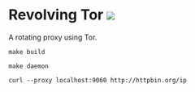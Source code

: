 # Revolving Tor ![](https://travis-ci.com/becksteadn/Revolving-Tor.svg?branch=master)

A rotating proxy using Tor.

`make build`

`make daemon`

`curl --proxy localhost:9060 http://httpbin.org/ip`